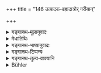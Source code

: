 +++
title = "146 उत्पादक-ब्रह्मदात्रोर् गरीयान्"

+++

<details><summary>गङ्गानथ-मूलानुवादः</summary>

Between the progenitor and the imparter of the veda, the imparter op the veda is the more venerable father; for the brāhmaṇa’s “birth” is the veda, eternally,—here as well as after death.—(146)
</details>

<details><summary>मेधातिथिः</summary>

**उत्पादको** जनकः **ब्रह्मदाता** अध्यापकः तौ द्वाव् अपि पितरौ । तयोः पित्रोर् **गरीयान् पिता** यो **ब्रह्मदः** । अतः पित्राचार्यसमवाये आचार्यः प्रथमम् अभिवाद्यः । 

- अत्र हेतुरूपम् अर्थवादम् आह । **ब्रह्मजन्म हि,** ब्रह्मग्रहणार्थं जन्म **ब्रह्मजन्म** । शाकपार्थिवादित्वात् समासः (च्ड़्। पाण् वार् ८ ओन् २.१.६९) । अस्मिन् समासे उपनयनं **ब्रह्मजन्म** । अथ वा ब्रह्मग्रहणम् एव जन्म । तद् **विप्रस्य शाश्वतं** नित्यं **प्रेत्यो**पकारकम् **इह** चोपकारकम् ॥ २.१४६ ॥
</details>

<details><summary>गङ्गानथ-भाष्यानुवादः</summary>

‘*Progenitor*’—is one who gives natural birth; ‘*Imparter of the Veda*’ is one who teaches;—both these are ‘*fathers*’; and between these two ‘fathers,’ that Father is ‘*more venerable*’ who imparts the Veda. So that when the Father and the Preceptor are both present, the Preceptor should be saluted first.

The text adds a valedictory statement in support of what has been said—‘*The Brāhmaṇa’s birth is the Veda*’; *i.e*., is for the purpose of learning the Veda; the compound ‘*brahmajanma*’ being expounded as ‘*brahmagrahaṇārtham janma*,’ according to the *Vārtika* on ‘Pāṇini’ 2.1.60. According to this explanation of the compound, the Initiatory Rite would be ‘the birth for the learning of the Veda.’ Or, the compound ‘*brahmajanma*’ may be explained as ‘birth consisting in the form of learning the Veda.’

This, for the Brāhmaṇa, is *eternally*—ever—*beneficial*—‘*here*’ and ‘*beneficial after death*’ also.—(110)
</details>

<details><summary>गङ्गानथ-टिप्पन्यः</summary>

For the apparent inconsistency between this and the preceding verse, see
*note* above.

This verse is quoted in *Parāśaramādhava* (Ācāra, p. 305), in support of
the view that the ‘*Ācārya*’ also, in certain cases, is superior to the
Father and Mother;—and in *Madanapārijāta* (p. 32), which adds the
following notes:—‘*Brahmajanma*’ means *birth from Veda*, i. e.
*Upanayana*; ‘*after death?*—because it creates in the boy the capacity
to attain all the good, even the Final Release,—as also ‘*here*’—by
reason of creating the capacity to perform all religious rites,—it is
‘*eternally*’—the bringer about of lasting good.

*Vīramitrodaya* (Saṃskāra, p. 479) simply quotes the verse.

It is quoted in *Aparārka* (p. 97) in support of the view that the
orders of the Teacher carry more weight than those of the Father;—it
explains ‘*brahmadaḥ*’ as ‘the teacher’;—and in *Smṛticandrikā*
(Saṃskāra, p. 93), which adds that ‘*brahmadaḥ*’ stands for the
*Ācārya*, not the *Upādhyāya*, as is clear from the second line which
means—‘because he gives that *birth which serves the purpose of Vedic
study*, *i.e*. the Upanayana, he is superior.’
</details>

<details><summary>गङ्गानथ-तुल्य-वाक्यानि</summary>

*Viṣṇu-smṛti*, 30.44.—(Reproduces Manu’s Words.)

*Gautama-Dharmasūtra*, 2.57.—‘Among elders the Ācārya is the highest.’

*Vaśiṣṭha*, 2.5.—‘They declare the Ācārya to be highest, because of his
imparting the Veda.’

*Āpastamba-Dharmasūtra*, 1.2.21.—‘The Father and Mother bring forth only
the physical body.’
</details>

<details><summary>Bühler</summary>

146	Of him who gives natural birth and him who gives (the knowledge of) the Veda, the giver of the Veda is the more venerable father; for the birth for the sake of the Veda (ensures) eternal (rewards) both in this (life) and after death.
</details>
